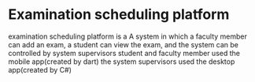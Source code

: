 # Examination scheduling platform
examination scheduling platform is a A system in which a faculty member can add an exam, a student can view the exam, and the system can be controlled by system supervisors
student and faculty member used the mobile app(created by dart)
the system supervisors used the desktop app(created by C#)
